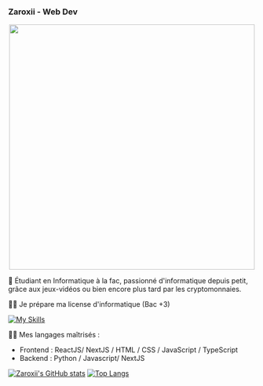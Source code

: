 ### Zaroxii - Web Dev

<div id="header" align="center">
  <img src="https://imgs.search.brave.com/YxmLGTq-KEkCX1X9OApKrug4Vyg9MMOFSIqWGFZJ8i4/rs:fit:500:281:1/g:ce/aHR0cHM6Ly9tZWRp/YS5naXBoeS5jb20v/bWVkaWEvV2ZDMzR6/ZEc4SzhPUS9naXBo/eS5naWY.gif" width="500"/>
</div>

🧙 Étudiant en Informatique à la fac, passionné d'informatique depuis petit, grâce aux jeux-vidéos ou bien encore plus tard par les cryptomonnaies.

👨‍🎓 Je prépare ma license d'informatique (Bac +3)

[![My Skills](https://skillicons.dev/icons?i=react,js,html,css,python)](https://skillicons.dev)

👨‍💻 Mes langages maîtrisés :

- Frontend : ReactJS/ NextJS / HTML / CSS / JavaScript / TypeScript
- Backend : Python / Javascript/ NextJS

[![Zaroxii's GitHub stats](https://github-readme-stats.vercel.app/api?username=Zaroxii&show_icons=true&theme=tokyonight)](https://github.com/Zaroxii/github-readme-stats)
[![Top Langs](https://github-readme-stats.vercel.app/api/top-langs/?username=Zaroxii&theme=tokyonight)](https://github.com/anuraghazra/github-readme-stats)

